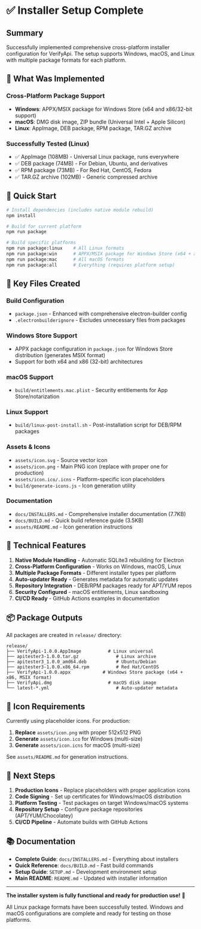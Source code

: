 # ✅ Installer Setup Complete

## Summary

Successfully implemented comprehensive cross-platform installer configuration for VerifyApi. The setup supports Windows, macOS, and Linux with multiple package formats for each platform.

## 🎯 What Was Implemented

### Cross-Platform Package Support
- **Windows**: APPX/MSIX package for Windows Store (x64 and x86/32-bit support)
- **macOS**: DMG disk image, ZIP bundle (Universal Intel + Apple Silicon)
- **Linux**: AppImage, DEB package, RPM package, TAR.GZ archive

### Successfully Tested (Linux)
- ✅ AppImage (108MB) - Universal Linux package, runs everywhere
- ✅ DEB package (74MB) - For Debian, Ubuntu, and derivatives  
- ✅ RPM package (73MB) - For Red Hat, CentOS, Fedora
- ✅ TAR.GZ archive (102MB) - Generic compressed archive

## 🚀 Quick Start

```bash
# Install dependencies (includes native module rebuild)
npm install

# Build for current platform
npm run package

# Build specific platforms
npm run package:linux    # All Linux formats
npm run package:win      # APPX/MSIX package for Windows Store (x64 + x86)  
npm run package:mac      # All macOS formats
npm run package:all      # Everything (requires platform setup)
```

## 📁 Key Files Created

### Build Configuration
- `package.json` - Enhanced with comprehensive electron-builder config
- `.electronbuilderignore` - Excludes unnecessary files from packages

### Windows Store Support
- APPX package configuration in `package.json` for Windows Store distribution (generates MSIX format)
- Support for both x64 and x86 (32-bit) architectures

### macOS Support  
- `build/entitlements.mac.plist` - Security entitlements for App Store/notarization

### Linux Support
- `build/linux-post-install.sh` - Post-installation script for DEB/RPM packages

### Assets & Icons
- `assets/icon.svg` - Source vector icon
- `assets/icon.png` - Main PNG icon (replace with proper one for production)
- `assets/icon.ico/.icns` - Platform-specific icon placeholders
- `build/generate-icons.js` - Icon generation utility

### Documentation
- `docs/INSTALLERS.md` - Comprehensive installer documentation (7.7KB)
- `docs/BUILD.md` - Quick build reference guide (3.5KB)
- `assets/README.md` - Icon generation instructions

## 🔧 Technical Features

1. **Native Module Handling** - Automatic SQLite3 rebuilding for Electron
2. **Cross-Platform Configuration** - Works on Windows, macOS, Linux
3. **Multiple Package Formats** - Different installer types per platform
4. **Auto-updater Ready** - Generates metadata for automatic updates
5. **Repository Integration** - DEB/RPM packages ready for APT/YUM repos
6. **Security Configured** - macOS entitlements, Linux sandboxing
7. **CI/CD Ready** - GitHub Actions examples in documentation

## 📦 Package Outputs

All packages are created in `release/` directory:

```
release/
├── VerifyApi-1.0.0.AppImage          # Linux universal
├── apitester3-1.0.0.tar.gz              # Linux archive  
├── apitester3_1.0.0_amd64.deb           # Ubuntu/Debian
├── apitester3-1.0.0.x86_64.rpm          # Red Hat/CentOS
├── VerifyApi-1.0.0.appx            # Windows Store package (x64 + x86, MSIX format)
├── VerifyApi.dmg                     # macOS disk image
└── latest-*.yml                         # Auto-updater metadata
```

## 🎨 Icon Requirements

Currently using placeholder icons. For production:

1. **Replace** `assets/icon.png` with proper 512x512 PNG
2. **Generate** `assets/icon.ico` for Windows (multi-size)
3. **Generate** `assets/icon.icns` for macOS (multi-size)

See `assets/README.md` for generation instructions.

## 🔗 Next Steps

1. **Production Icons** - Replace placeholders with proper application icons
2. **Code Signing** - Set up certificates for Windows/macOS distribution
3. **Platform Testing** - Test packages on target Windows/macOS systems
4. **Repository Setup** - Configure package repositories (APT/YUM/Chocolatey)
5. **CI/CD Pipeline** - Automate builds with GitHub Actions

## 📚 Documentation

- **Complete Guide**: `docs/INSTALLERS.md` - Everything about installers
- **Quick Reference**: `docs/BUILD.md` - Fast build commands
- **Setup Guide**: `SETUP.md` - Development environment setup
- **Main README**: `README.md` - Updated with installer information

---

**The installer system is fully functional and ready for production use!** 🎉

All Linux package formats have been successfully tested. Windows and macOS configurations are complete and ready for testing on those platforms.